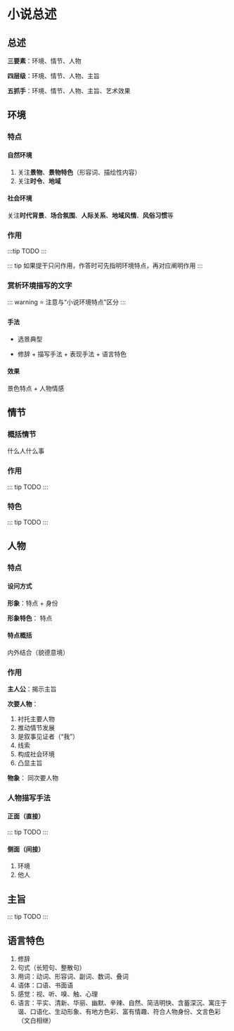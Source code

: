 # 小说总述

## 总述

**三要素**：环境、情节、人物

**四层级**：环境、情节、人物、主旨

**五抓手**：环境、情节、人物、主旨、艺术效果

## 环境

### 特点

#### 自然环境

1. 关注**景物**、**景物特色**（形容词、描绘性内容）
2. 关注**时令**、**地域**

#### 社会环境

关注**时代背景**、**场合氛围**、**人际关系**、**地域风情**、**风俗习惯**等

### 作用

:::tip
TODO
:::

::: tip
如果提干只问作用，作答时可先指明环境特点，再对应阐明作用
:::

### 赏析环境描写的文字

::: warning
⭐ 注意与“小说环境特点”区分
:::

#### 手法

- 选景典型

- 修辞 + 描写手法 + 表现手法 + 语言特色

#### 效果

景色特点 + 人物情感

## 情节

### 概括情节

什么人什么事

### 作用

::: tip
TODO
:::

### 特色

::: tip
TODO
:::

## 人物

### 特点

#### 设问方式

**形象**：特点 + 身份

**形象特色**： 特点

#### 特点概括

内外结合（貌德意境）

### 作用

**主人公**：揭示主旨

**次要人物**：

1. 衬托主要人物
2. 推动情节发展
3. 是叙事见证者（“我”）
4. 线索
5. 构成社会环境
6. 凸显主旨

**物象**：
同次要人物

### 人物描写手法

#### 正面（直接）

::: tip
TODO
:::

#### 侧面（间接）

1. 环境
2. 他人

## 主旨

::: tip
TODO
:::

## 语言特色

1. 修辞
2. 句式（长短句、整散句）
3. 用词：动词、形容词、副词、数词、叠词
4. 语体：口语、书面语
5. 感觉：视、听、嗅、触、心理
6. 语言：平实、清新、华丽、幽默、辛辣、自然、简洁明快、含蓄深沉、寓庄于谐、口语化、生动形象、有地方色彩、富有情趣、符合人物身份、文言色彩（文白相继）
